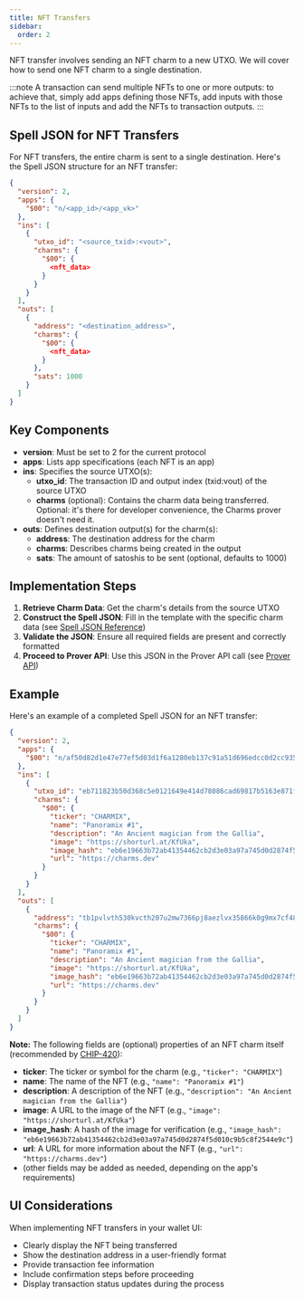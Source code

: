 ```yaml
---
title: NFT Transfers
sidebar:
  order: 2
---
```


NFT transfer involves sending an NFT charm to a new UTXO. We will cover how to send one NFT charm to a single destination. 

:::note
A transaction can send multiple NFTs to one or more outputs: to achieve that, simply add apps defining those NFTs, add inputs with those NFTs to the list of inputs and add the NFTs to transaction outputs.
:::

## Spell JSON for NFT Transfers

For NFT transfers, the entire charm is sent to a single destination. Here's the Spell JSON structure for an NFT transfer:

```json
{
  "version": 2,
  "apps": {
    "$00": "n/<app_id>/<app_vk>"
  },
  "ins": [
    {
      "utxo_id": "<source_txid>:<vout>",
      "charms": {
        "$00": {
          <nft_data>
        }
      }
    }
  ],
  "outs": [
    {
      "address": "<destination_address>",
      "charms": {
        "$00": {
          <nft_data>
        }
      },
      "sats": 1000
    }
  ]
}
```

## Key Components

- **version**: Must be set to 2 for the current protocol
- **apps**: Lists app specifications (each NFT is an app)
- **ins**: Specifies the source UTXO(s): 
  - **utxo_id**: The transaction ID and output index (txid:vout) of the source UTXO
  - **charms** (optional): Contains the charm data being transferred. Optional: it's there for developer convenience, the Charms prover doesn't need it.
- **outs**: Defines destination output(s) for the charm(s):
  - **address**: The destination address for the charm
  - **charms**: Describes charms being created in the output
  - **sats**: The amount of satoshis to be sent (optional, defaults to 1000)

## Implementation Steps

1. **Retrieve Charm Data**: Get the charm's details from the source UTXO
2. **Construct the Spell JSON**: Fill in the template with the specific charm data (see [Spell JSON Reference](/references/spell-json))
3. **Validate the JSON**: Ensure all required fields are present and correctly formatted
4. **Proceed to Prover API**: Use this JSON in the Prover API call (see [Prover API](/guides/wallet-integration/transactions/prover-api))

## Example

Here's an example of a completed Spell JSON for an NFT transfer:

```json
{
  "version": 2,
  "apps": {
    "$00": "n/af50d82d1e47e77ef5d03d1f6a1280eb137c91a51d696edcc0d2cc9351659508/a0029d4e7f8ba7361cde6004561c6209d968bd3686c456504cd0005e19ac1a2f"
  },
  "ins": [
    {
      "utxo_id": "eb711823b50d368c5e0121649e414d78086cad69817b5163e871f7039ac0a4a3:0",
      "charms": {
        "$00": {
          "ticker": "CHARMIX",
          "name": "Panoramix #1",
          "description": "An Ancient magician from the Gallia",
          "image": "https://shorturl.at/KfUka",
          "image_hash": "eb6e19663b72ab41354462cb2d3e03a97a745d0d2874f5d010c9b5c8f2544e9c",
          "url": "https://charms.dev"
        }
      }
    }
  ],
  "outs": [
    {
      "address": "tb1pvlvth530kvcth207u2mw7366pj8aezlvx35866k0g9mx7cf48r9q6yjsqr",
      "charms": {
        "$00": {
          "ticker": "CHARMIX",
          "name": "Panoramix #1",
          "description": "An Ancient magician from the Gallia",
          "image": "https://shorturl.at/KfUka",
          "image_hash": "eb6e19663b72ab41354462cb2d3e03a97a745d0d2874f5d010c9b5c8f2544e9c",
          "url": "https://charms.dev"
        }
      }
    }
  ]
}
```

**Note:** The following fields are (optional) properties of an NFT charm itself (recommended by [CHIP-420](https://github.com/CharmsDev/charms/blob/main/CHIPs/CHIP-0420)):
- **ticker**: The ticker or symbol for the charm (e.g., `"ticker": "CHARMIX"`)
- **name**: The name of the NFT (e.g., `"name": "Panoramix #1"`)
- **description**: A description of the NFT (e.g., `"description": "An Ancient magician from the Gallia"`)
- **image**: A URL to the image of the NFT (e.g., `"image": "https://shorturl.at/KfUka"`)
- **image_hash**: A hash of the image for verification (e.g., `"image_hash": "eb6e19663b72ab41354462cb2d3e03a97a745d0d2874f5d010c9b5c8f2544e9c"`)
- **url**: A URL for more information about the NFT (e.g., `"url": "https://charms.dev"`)
- (other fields may be added as needed, depending on the app's requirements)

## UI Considerations

When implementing NFT transfers in your wallet UI:

- Clearly display the NFT being transferred
- Show the destination address in a user-friendly format
- Provide transaction fee information
- Include confirmation steps before proceeding
- Display transaction status updates during the process
